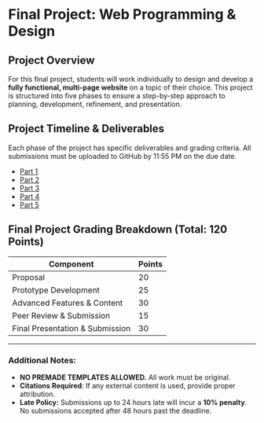 # **Final Project: Web Programming & Design**  
 
## **Project Overview**  
For this final project, students will work individually to design and develop a **fully functional, multi-page website** on a topic of their choice. This project is structured into five phases to ensure a step-by-step approach to planning, development, refinement, and presentation.  

## **Project Timeline & Deliverables**  
Each phase of the project has specific deliverables and grading criteria. All submissions must be uploaded to GitHub by 11:55 PM on the due date. 

- [Part 1](PART-1.md)
- [Part 2](PART-2.md)
- [Part 3](PART-3.md)
- [Part 4](PART-4.md)
- [Part 5](PART-5.md)

## **Final Project Grading Breakdown (Total: 120 Points)**  
| Component | Points |
|-----------|--------|
| Proposal | 20 |
| Prototype Development | 25 |
| Advanced Features & Content | 30 |
| Peer Review & Submission | 15 |
| Final Presentation & Submission | 30 |

---

### **Additional Notes:**  
- **NO PREMADE TEMPLATES ALLOWED.** All work must be original.  
- **Citations Required**: If any external content is used, provide proper attribution.  
- **Late Policy:** Submissions up to 24 hours late will incur a **10% penalty**. No submissions accepted after 48 hours past the deadline.  
